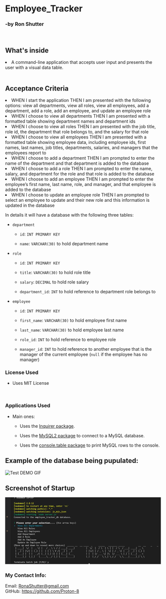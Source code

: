 # Employee_Tracker
<h3>-by Ron Shutter </h3><br>

<h2> What's inside </h2>
<li>A command-line application that accepts user input and presents the user with a visual data table.</li>

<br>

## Acceptance Criteria
<li> WHEN I start the application THEN I am presented with the following options: view all departments, view all roles, view all employees, add a department, add a role, add an employee, and update an employee role</li>
<li> WHEN I choose to view all departments THEN I am presented with a formatted table showing department names and department ids 
<li> WHEN I choose to view all roles 
THEN I am presented with the job title, role id, the department that role belongs to, and the salary for that role
<li>WHEN I choose to view all employees
THEN I am presented with a formatted table showing employee data, including employee ids, first names, last names, job titles, departments, salaries, and managers that the employees report to
<li>WHEN I choose to add a department
THEN I am prompted to enter the name of the department and that department is added to the database
<li>WHEN I choose to add a role
THEN I am prompted to enter the name, salary, and department for the role and that role is added to the database
<li>WHEN I choose to add an employee
THEN I am prompted to enter the employee’s first name, last name, role, and manager, and that employee is added to the database
<li>WHEN I choose to update an employee role
THEN I am prompted to select an employee to update and their new role and this information is updated in the database 

</p>
In details it will have a database with the following three tables:

* `department`

    * `id`: `INT PRIMARY KEY`

    * `name`: `VARCHAR(30)` to hold department name

* `role`

    * `id`: `INT PRIMARY KEY`

    * `title`: `VARCHAR(30)` to hold role title

    * `salary`: `DECIMAL` to hold role salary

    * `department_id`: `INT` to hold reference to department role belongs to

* `employee`

    * `id`: `INT PRIMARY KEY`

    * `first_name`: `VARCHAR(30)` to hold employee first name

    * `last_name`: `VARCHAR(30)` to hold employee last name

    * `role_id`: `INT` to hold reference to employee role

    * `manager_id`: `INT` to hold reference to another employee that is the manager of the current employee (`null` if the employee has no manager)

### License Used

* Uses MIT License

 <br>




### Applications Used

* Main ones:

    * Uses the [Inquirer package](https://www.npmjs.com/package/inquirer).

    * Uses the [MySQL2 package](https://www.npmjs.com/package/mysql2) to connect to a MySQL database.

    * Uses the [console.table package](https://www.npmjs.com/package/console.table) to print MySQL rows to the console.


</p>



<h2>  Example of the database being pupulated: </h2>

<img src="Test-verified.gif" alt="Test DEMO GIF">

</p>
<h2>Screenshot of Startup</h2>

<img src="assets\Startup.jpg" alt=" DEMO screenshot">
<p>








### My Contact Info:

Email: RonaShutter@gmail.com<br>
GitHub: https://github.com/Proton-8
